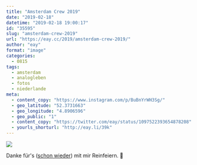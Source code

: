 ```yaml
---
title: "Amsterdam Crew 2019"
date: "2019-02-18"
datetime: "2019-02-18 19:00:17"
id: "35595"
slug: "amsterdam-crew-2019"
url: "https://eay.cc/2019/amsterdam-crew-2019/"
author: "eay"
format: "image"
categories:
  - 0815
tags:
  - amsterdam
  - analogleben
  - fotos
  - niederlande
meta:
  - content_copy: "https://www.instagram.com/p/BuBnYrWH3Sg/"
  - geo_latitude: "52.3731663"
  - geo_longitude: "4.8906596"
  - geo_public: "1"
  - content_copy: "https://twitter.com/eay/status/1097522393654878208"
  - yourls_shorturl: "http://eay.li/39k"
---
```


![](https://eay.cc/uploads/2019/amsterdam-crew.jpeg)

Danke für's ([schon wieder](https://eay.cc/2018/amsterdamgruppenselfie/)) mit mir Reinfeiern. 🎉
